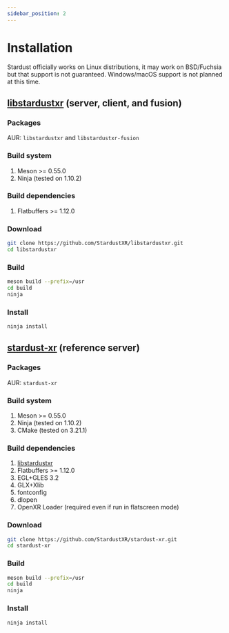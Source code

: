 ```yaml
---
sidebar_position: 2
---
```


# Installation

Stardust officially works on Linux distributions, it may work on BSD/Fuchsia but that support is not guaranteed. Windows/macOS support is not planned at this time.

## [libstardustxr](https://github.com/StardustXR/libstardustxr) (server, client, and fusion)

### Packages
AUR: `libstardustxr` and `libstardustxr-fusion`

### Build system
1. Meson >= 0.55.0
2. Ninja (tested on 1.10.2)

### Build dependencies
1. Flatbuffers >= 1.12.0

### Download
```bash
git clone https://github.com/StardustXR/libstardustxr.git
cd libstardustxr
```

### Build
```bash
meson build --prefix=/usr
cd build
ninja
```

### Install
```bash
ninja install
```

## [stardust-xr](https://github.com/StardustXR/stardust-xr) (reference server)

### Packages
AUR: `stardust-xr`

### Build system
1. Meson >= 0.55.0
2. Ninja (tested on 1.10.2)
3. CMake (tested on 3.21.1)

### Build dependencies
1. [libstardustxr](#libstardustxr-server-client-and-fusion)
2. Flatbuffers >= 1.12.0
3. EGL+GLES 3.2
4. GLX+Xlib
5. fontconfig
6. dlopen
7. OpenXR Loader (required even if run in flatscreen mode)

### Download
```bash
git clone https://github.com/StardustXR/stardust-xr.git
cd stardust-xr
```

### Build
```bash
meson build --prefix=/usr
cd build
ninja
```

### Install
```bash
ninja install
```